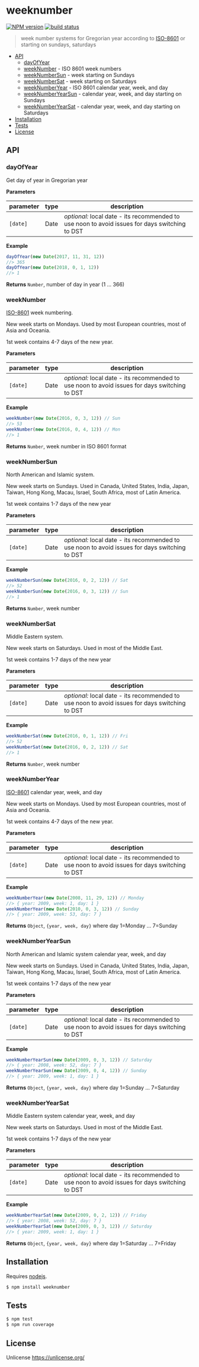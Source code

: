 # weeknumber

[![NPM version](https://badge.fury.io/js/weeknumber.svg)](https://www.npmjs.com/package/weeknumber/)
[![build status](https://secure.travis-ci.org/commenthol/weeknumber.png)](http://travis-ci.org/commenthol/weeknumber)

> week number systems for Gregorian year according to [ISO-8601][] or starting on sundays, saturdays

- [API](#api)
	- [dayOfYear](#dayofyear)
	- [weekNumber](#weeknumber-1) - ISO 8601 week numbers
	- [weekNumberSun](#weeknumbersun) - week starting on Sundays
	- [weekNumberSat](#weeknumbersat) - week starting on Saturdays
	- [weekNumberYear](#weeknumberyear) - ISO 8601 calendar year, week, and day
	- [weekNumberYearSun](#weeknumberyearsun) - calendar year, week, and day starting on Sundays
	- [weekNumberYearSat](#weeknumberyearsat) - calendar year, week, and day starting on Saturdays
- [Installation](#installation)
- [Tests](#tests)
- [License](#license)

## API

### dayOfYear

Get day of year in Gregorian year

**Parameters**

| parameter | type | description |
| --------- | ---- | ----------- |
| `[date]`  | Date | _optional:_ local date - its recommended to use noon to avoid issues for days switching to DST |

**Example**

```js
dayOfYear(new Date(2017, 11, 31, 12))
//> 365
dayOfYear(new Date(2018, 0, 1, 12))
//> 1
```

**Returns** `Number`, number of day in year (1 ... 366)

### weekNumber

[ISO-8601][] week numbering.

New week starts on Mondays.
Used by most European countries, most of Asia and Oceania.

1st week contains 4-7 days of the new year.

**Parameters**

| parameter | type | description |
| --------- | ---- | ----------- |
| `[date]`  | Date | _optional:_ local date - its recommended to use noon to avoid issues for days switching to DST |

**Example**

```js
weekNumber(new Date(2016, 0, 3, 12)) // Sun
//> 53
weekNumber(new Date(2016, 0, 4, 12)) // Mon
//> 1
```

**Returns** `Number`, week number in ISO 8601 format

### weekNumberSun

North American and Islamic system.

New week starts on Sundays.
Used in Canada, United States, India, Japan, Taiwan, Hong Kong, Macau, Israel, South Africa, most of Latin America.

1st week contains 1-7 days of the new year

**Parameters**

| parameter | type | description |
| --------- | ---- | ----------- |
| `[date]`  | Date | _optional:_ local date - its recommended to use noon to avoid issues for days switching to DST |

**Example**

```js
weekNumberSun(new Date(2016, 0, 2, 12)) // Sat
//> 52
weekNumberSun(new Date(2016, 0, 3, 12)) // Sun
//> 1
```

**Returns** `Number`, week number

### weekNumberSat

Middle Eastern system.

New week starts on Saturdays.
Used in most of the Middle East.

1st week contains 1-7 days of the new year

**Parameters**

| parameter | type | description |
| --------- | ---- | ----------- |
| `[date]`  | Date | _optional:_ local date - its recommended to use noon to avoid issues for days switching to DST |

**Example**

```js
weekNumberSat(new Date(2016, 0, 1, 12)) // Fri
//> 52
weekNumberSat(new Date(2016, 0, 2, 12)) // Sat
//> 1
```

**Returns** `Number`, week number

### weekNumberYear

[ISO-8601] calendar year, week, and day

New week starts on Mondays.
Used by most European countries, most of Asia and Oceania.

1st week contains 4-7 days of the new year.

**Parameters**

| parameter | type | description |
| --------- | ---- | ----------- |
| `[date]`  | Date | _optional:_ local date - its recommended to use noon to avoid issues for days switching to DST |

**Example**

```js
weekNumberYear(new Date(2008, 11, 29, 12)) // Monday
//> { year: 2009, week: 1, day: 1 }
weekNumberYear(new Date(2010, 0, 3, 12)) // Sunday
//> { year: 2009, week: 53, day: 7 }
```

**Returns** `Object`, `{year, week, day}` where day 1=Monday ... 7=Sunday


### weekNumberYearSun

North American and Islamic system calendar year, week, and day

New week starts on Sundays.
Used in Canada, United States, India, Japan, Taiwan, Hong Kong, Macau, Israel, South Africa, most of Latin America.

1st week contains 1-7 days of the new year

**Parameters**

| parameter | type | description |
| --------- | ---- | ----------- |
| `[date]`  | Date | _optional:_ local date - its recommended to use noon to avoid issues for days switching to DST |

**Example**

```js
weekNumberYearSun(new Date(2009, 0, 3, 12)) // Saturday
//> { year: 2008, week: 52, day: 7 }
weekNumberYearSun(new Date(2009, 0, 4, 12)) // Sunday
//> { year: 2009, week: 1, day: 1 }
```

**Returns** `Object`, `{year, week, day}` where day 1=Sunday ... 7=Saturday


### weekNumberYearSat

Middle Eastern system calendar year, week, and day

New week starts on Saturdays.
Used in most of the Middle East.

1st week contains 1-7 days of the new year

**Parameters**

| parameter | type | description |
| --------- | ---- | ----------- |
| `[date]`  | Date | _optional:_ local date - its recommended to use noon to avoid issues for days switching to DST |

**Example**

```js
weekNumberYearSat(new Date(2009, 0, 2, 12)) // Friday
//> { year: 2008, week: 52, day: 7 }
weekNumberYearSat(new Date(2009, 0, 3, 12)) // Saturday
//> { year: 2009, week: 1, day: 1 }
```

**Returns** `Object`, `{year, week, day}` where day 1=Saturday ... 7=Friday

## Installation

Requires [nodejs](http://nodejs.org/).

```sh
$ npm install weeknumber
```

## Tests

```sh
$ npm test
$ npm run coverage
```

## License

Unlicense <https://unlicense.org/>

[ISO-8601]: https://en.wikipedia.org/wiki/ISO_8601
